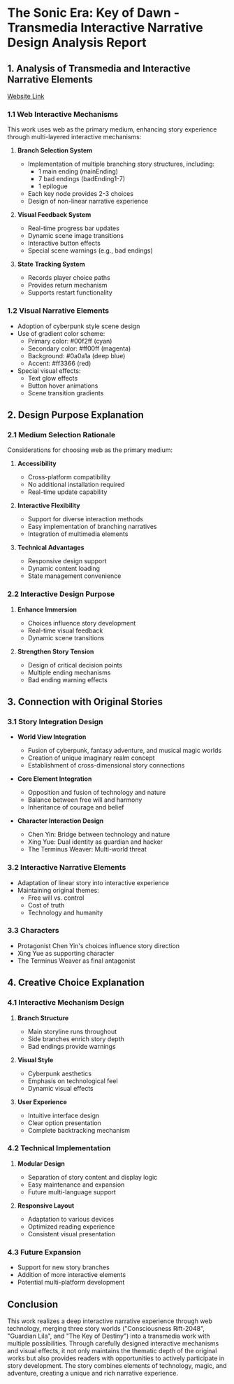 # The Sonic Era: Key of Dawn - Transmedia Interactive Narrative Design Analysis Report

## 1. Analysis of Transmedia and Interactive Narrative Elements

[Website Link](https://onenok.github.io/Digital-Storytelling_Assignment-2_Branching-Interactive_Website/)

### 1.1 Web Interactive Mechanisms
This work uses web as the primary medium, enhancing story experience through multi-layered interactive mechanisms:

1. **Branch Selection System**
   - Implementation of multiple branching story structures, including:
     - 1 main ending (mainEnding)
     - 7 bad endings (badEnding1-7)
     - 1 epilogue
   - Each key node provides 2-3 choices
   - Design of non-linear narrative experience

2. **Visual Feedback System**
   - Real-time progress bar updates
   - Dynamic scene image transitions
   - Interactive button effects
   - Special scene warnings (e.g., bad endings)

3. **State Tracking System**
   - Records player choice paths
   - Provides return mechanism
   - Supports restart functionality

### 1.2 Visual Narrative Elements
- Adoption of cyberpunk style scene design
- Use of gradient color scheme:
  - Primary color: #00f2ff (cyan)
  - Secondary color: #ff00ff (magenta)
  - Background: #0a0a1a (deep blue)
  - Accent: #ff3366 (red)
- Special visual effects:
  - Text glow effects
  - Button hover animations
  - Scene transition gradients

## 2. Design Purpose Explanation

### 2.1 Medium Selection Rationale
Considerations for choosing web as the primary medium:
1. **Accessibility**
   - Cross-platform compatibility
   - No additional installation required
   - Real-time update capability

2. **Interactive Flexibility**
   - Support for diverse interaction methods
   - Easy implementation of branching narratives
   - Integration of multimedia elements

3. **Technical Advantages**
   - Responsive design support
   - Dynamic content loading
   - State management convenience

### 2.2 Interactive Design Purpose
1. **Enhance Immersion**
   - Choices influence story development
   - Real-time visual feedback
   - Dynamic scene transitions

2. **Strengthen Story Tension**
   - Design of critical decision points
   - Multiple ending mechanisms
   - Bad ending warning effects

## 3. Connection with Original Stories

### 3.1 Story Integration Design
- **World View Integration**
  - Fusion of cyberpunk, fantasy adventure, and musical magic worlds
  - Creation of unique imaginary realm concept
  - Establishment of cross-dimensional story connections

- **Core Element Integration**
  - Opposition and fusion of technology and nature
  - Balance between free will and harmony
  - Inheritance of courage and belief

- **Character Interaction Design**
  - Chen Yin: Bridge between technology and nature
  - Xing Yue: Dual identity as guardian and hacker
  - The Terminus Weaver: Multi-world threat

### 3.2 Interactive Narrative Elements
- Adaptation of linear story into interactive experience
- Maintaining original themes:
  - Free will vs. control
  - Cost of truth
  - Technology and humanity

### 3.3 Characters
- Protagonist Chen Yin's choices influence story direction
- Xing Yue as supporting character
- The Terminus Weaver as final antagonist

## 4. Creative Choice Explanation

### 4.1 Interactive Mechanism Design
1. **Branch Structure**
   - Main storyline runs throughout
   - Side branches enrich story depth
   - Bad endings provide warnings

2. **Visual Style**
   - Cyberpunk aesthetics
   - Emphasis on technological feel
   - Dynamic visual effects

3. **User Experience**
   - Intuitive interface design
   - Clear option presentation
   - Complete backtracking mechanism

### 4.2 Technical Implementation
1. **Modular Design**
   - Separation of story content and display logic
   - Easy maintenance and expansion
   - Future multi-language support

2. **Responsive Layout**
   - Adaptation to various devices
   - Optimized reading experience
   - Consistent visual presentation

### 4.3 Future Expansion
- Support for new story branches
- Addition of more interactive elements
- Potential multi-platform development

## Conclusion
This work realizes a deep interactive narrative experience through web technology, merging three story worlds ("Consciousness Rift-2048", "Guardian Lila", and "The Key of Destiny") into a transmedia work with multiple possibilities. Through carefully designed interactive mechanisms and visual effects, it not only maintains the thematic depth of the original works but also provides readers with opportunities to actively participate in story development. The story combines elements of technology, magic, and adventure, creating a unique and rich narrative experience. 
